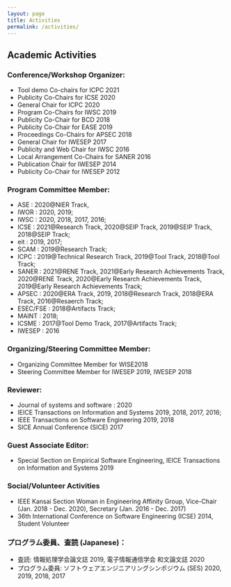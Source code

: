 ```yaml
---
layout: page
title: Activities
permalink: /activities/
---
```


## Academic Activities

### Conference/Workshop Organizer:  
 - Tool demo Co-chairs for ICPC 2021
 - Publicity Co-Chairs for  ICSE 2020
 - General Chair for ICPC 2020
 - Program Co-Chairs for IWSC 2019
 - Publicity Co-Chair for BCD 2018
 - Publicity Co-Chair for EASE 2019
 - Proceedings Co-Chairs for APSEC 2018
 - General Chair for IWESEP 2017
 - Publicity and Web Chair for IWSC 2016
 - Local Arrangement Co-Chairs for SANER 2016
 - Publication Chair for IWESEP 2014
 - Publicity Co-Chair for IWESEP 2012
 
### Program Committee Member: 
 - ASE : 2020@NIER Track, 
 - IWOR : 2020, 2019; 
 - IWSC : 2020, 2018, 2017, 2016; 
 - ICSE : 2021@Research Track, 2020@SEIP Track, 2019@SEIP Track, 2018@SEIP Track; 
 - eit : 2019, 2017; 
 - SCAM : 2019@Research Track;
 - ICPC : 2019@Technical Research Track, 2019@Tool Track, 2018@Tool Track; 
 - SANER : 2021@RENE Track, 2021@Early Research Achievements Track, 2020@RENE Track, 2020@Early Research Achievements Track, 2019@Early Research Achievements Track; 
 - APSEC : 2020@ERA Track, 2019, 2018@Research Track, 2018@ERA Track, 2016@Resaerch Track; 
 - ESEC/FSE : 2018@Artifacts Track; 
 - MAINT : 2018; 
 - ICSME : 2017@Tool Demo Track, 2017@Artifacts Track; 
 - IWESEP : 2016
 
###  Organizing/Steering Committee Member: 
 - Organizing Committee Member for WISE2018
 - Steering Committee Member for IWESEP 2019, IWESEP 2018
 
###  Reviewer: 
 - Journal of systems and software : 2020
 - IEICE Transactions on Information and Systems 2019, 2018, 2017, 2016; 
 - IEEE Transactions on Software Engineering 2019, 2018
 - SICE Annual Conference (SICE) 2017 

###  Guest Associate Editor:
 - Special Section on Empirical Software Engineering, IEICE Transactions on Information and Systems 2019
 
### Social/Volunteer Activities
 - IEEE Kansai Section Woman in Engineering Affinity Group, Vice-Chair (Jan. 2018 - Dec. 2020), Secretary (Jan. 2016 - Dec. 2017)
 - 36th International Conference on Software Engineering (ICSE) 2014, Student Volunteer
  
### プログラム委員、査読 (Japanese)：
 - 査読: 情報処理学会論文誌 2019, 電子情報通信学会 和文論文誌 2020
 - プログラム委員: ソフトウェアエンジニアリングシンポジウム (SES) 2020, 2019, 2018, 2017 
